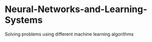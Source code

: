# Neural-Networks-and-Learning-Systems
Solving problems using different machine learning algorithms
